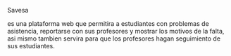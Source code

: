 Savesa

es una plataforma web que permitira a estudiantes con problemas de asistencia, reportarse con sus profesores y mostrar los motivos de la falta, asi mismo tambien servira para que los profesores hagan seguimiento de sus estudiantes.
